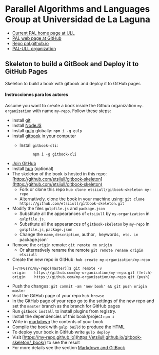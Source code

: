 # Parallel Algorithms and Languages Group at Universidad de La Laguna

* [Current PAL home page at ULL](https://www.ull.es/investigacion/grupos-investigacion/algoritmos-y-lenguajes-paralelos/)
* [PAL web page at GitHub](https://pal-ull.github.io/)
* [Repo pal.github.io](https://github.com/PAL-ULL/pal-ull.github.io)
* [PAL-ULL organization](https://github.com/PAL-ULL)

## Skeleton to build a GitBook and Deploy it to GitHub Pages

Skeleton to build a book with gitbook and deploy it to GitHub pages

#### Instrucciones para los autores

Assume you want to create a book inside the Github organization
`my-organization` with name `my-repo`. Follow these steps:

* Install [git](https://git-scm.com/)
* Install [NodeJS](https://nodejs.org/es/)
* Install [gulp](https://gulpjs.com/) globally: `npm i -g gulp`
* Install [gitbook](https://github.com/GitbookIO/gitbook/blob/master/docs/setup.md) in your computer
  * Install `gitbook-cli`:

              npm i -g gitbook-cli
* [Join GitHub](https://github.com/join?source=header-home)
* Install [hub](https://github.com/github/hub) (optional)
* The skeleton of the book is hosted in this repo: [https://github.com/etsiiull/gitbook-skeleton](https://github.com/etsiiull/gitbook-skeleton)
  * Fork or clone this repo `hub clone etsiiull/gitbook-skeleton my-repo`
  * Alternatively, clone the book in your machine using: `git clone https://github.com/etsiiull/gitbook-skeleton.git` 
* Modify the files `gulpfile.js` and `package.json`
  * Substitute all the appearances of `etsiiull` by `my-organization` in `gulpfile.js`,
  * Substitute all the appearances of `gitbook-skeleton` by `my-repo` in `gulpfile.js`, `package.json`
  * Change the `name`, `description`, author`, `keywords`, etc. in `package.json`
* Remove the `origin` remote: `git remote rm origin`
  - Or alternatively rename the remote `git remote rename origin etsiiull`
* Create the new repo in GitHub: `hub create my-organization/my-repo`
  ```
  [~/TFGsrc/my-repo(master)]$ git remote -v
  origin	https://github.com/my-organization/my-repo.git (fetch)
  origin	https://github.com/my-organization/my-repo.git (push)
  ```
* Push the changes: `git commit -am 'new book' && git push origin master`
* Visit the GitHub page of your repo `hub browse`
* In the GitHub page of your repo go to the settings of the new repo and set the `master` branch as the branch for GitHub pages
* Run `gitbook install` to install plugins from registry.
* Install the dependencies of this book/project `npm i`
* Write in [markdown](https://es.wikipedia.org/wiki/Markdown) the contents of your book
* Compile the book with `gulp build` to produce the HTML
* To deploy your book in GitHub write `gulp deploy`
* Visit [https://my-repo.github.io](https://etsiiull.github.io/gitbook-skeleton/_book/) to see the result
* For more details see the section [Markdown and GitBook](gitbook.md)


